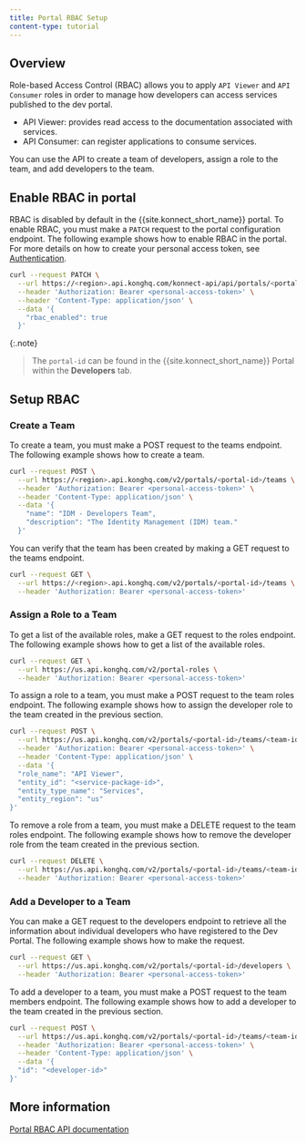 ```yaml
---
title: Portal RBAC Setup
content-type: tutorial
---
```


## Overview

Role-based Access Control (RBAC) allows you to apply `API Viewer` and `API Consumer` roles in order to manage how developers can access services published to the dev portal. 

* API Viewer: provides read access to the documentation associated with services. 
* API Consumer: can register applications to consume services. 

You can use the API to create a team of developers, assign a role to the team, and add developers to the team. 

## Enable RBAC in portal

RBAC is disabled by default in the {{site.konnect_short_name}} portal. To enable RBAC, you must make a `PATCH` request to the portal configuration endpoint. The following example shows how to enable RBAC in the portal. For more details on how to create your personal access token, see [Authentication](/konnect/api/#authentication). 

```bash
curl --request PATCH \
  --url https://<region>.api.konghq.com/konnect-api/api/portals/<portal-id> \
  --header 'Authorization: Bearer <personal-access-token>' \
  --header 'Content-Type: application/json' \
  --data '{
    "rbac_enabled": true
  }'
```

{:.note}
> The `portal-id` can be found in the {{site.konnect_short_name}} Portal within the **Developers** tab. 

## Setup RBAC

### Create a Team

To create a team, you must make a POST request to the teams endpoint. The following example shows how to create a team.

```bash
curl --request POST \
  --url https://<region>.api.konghq.com/v2/portals/<portal-id>/teams \
  --header 'Authorization: Bearer <personal-access-token>' \
  --header 'Content-Type: application/json' \
  --data '{
    "name": "IDM - Developers Team",
    "description": "The Identity Management (IDM) team."
  }'
```


You can verify that the team has been created by making a GET request to the teams endpoint.

```bash
curl --request GET \
  --url https://<region>.api.konghq.com/v2/portals/<portal-id>/teams \
  --header 'Authorization: Bearer <personal-access-token>'
```

### Assign a Role to a Team

To get a list of the available roles, make a GET request to the roles endpoint. The following example shows how to get a list of the available roles.

```bash
curl --request GET \
  --url https://us.api.konghq.com/v2/portal-roles \
  --header 'Authorization: Bearer <personal-access-token>'
```

To assign a role to a team, you must make a POST request to the team roles endpoint. The following example shows how to assign the developer role to the team created in the previous section.

```bash
curl --request POST \
  --url https://us.api.konghq.com/v2/portals/<portal-id>/teams/<team-id>/assigned-roles \
  --header 'Authorization: Bearer <personal-access-token>' \
  --header 'Content-Type: application/json' \
  --data '{
  "role_name": "API Viewer",
  "entity_id": "<service-package-id>",
  "entity_type_name": "Services",
  "entity_region": "us"
}'
```

To remove a role from a team, you must make a DELETE request to the team roles endpoint. The following example shows how to remove the developer role from the team created in the previous section.

```bash
curl --request DELETE \
  --url https://us.api.konghq.com/v2/portals/<portal-id>/teams/<team-id>/assigned-roles/<role-id> \
  --header 'Authorization: Bearer <personal-access-token>'
```

### Add a Developer to a Team

You can make a GET request to the developers endpoint to retrieve all the information about individual developers who have registered to the Dev Portal. The following example shows how to make the request. 

```bash
curl --request GET \
  --url https://us.api.konghq.com/v2/portals/<portal-id>/developers \
  --header 'Authorization: Bearer <personal-access-token>'
```

To add a developer to a team, you must make a POST request to the team members endpoint. The following example shows how to add a developer to the team created in the previous section.

```bash
curl --request POST \
  --url https://us.api.konghq.com/v2/portals/<portal-id>/teams/<team-id>/developers \
  --header 'Authorization: Bearer <personal-access-token>' \
  --header 'Content-Type: application/json' \
  --data '{
  "id": "<developer-id>"
}'
```


## More information
[Portal RBAC API documentation](https://developer.konghq.com/spec/2dad627f-7269-40db-ab14-01264379cec7/)
